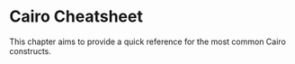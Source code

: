# Cairo Cheatsheet

This chapter aims to provide a quick reference for the most common Cairo constructs.
